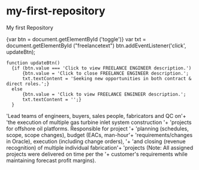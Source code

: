 # my-first-repository
My first Repository


{var btn = document.getElementById ('toggle')}
var txt = document.getElementById ("freelancetext")
  btn.addEventListener('click', updateBtn);
    
    function updateBtn()
      {if (btn.value === 'Click to view FREELANCE ENGINEER description.') 
          {btn.value = 'Click to close FREELANCE ENGINEER description.';
          txt.textContent = 'Seeking new opportunities in both contract & direct roles.';} 
      else 
          {btn.value = 'Click to view FREELANCE ENGINEER description.';
          txt.textContent = '';}
      }




'Lead teams of engineers, buyers, sales people, fabricators and QC on'+
          'the execution of multiple gas turbine inlet system construction '+
          'projects for offshore oil platforms. Responsible for project '+
          'planning (schedules, scope, scope changes), budget (EACs, man-hour'+ 
          'requirements/changes in Oracle), execution (including change orders), '+
          'and closing (revenue recognition) of multiple individual fabrication'+ 
          'projects (Note: All assigned projects were delivered on time per the '+
          customer's requirements while maintaining forecast profit margins).
